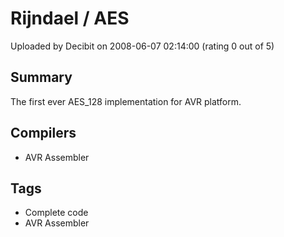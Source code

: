 # Rijndael / AES

Uploaded by Decibit on 2008-06-07 02:14:00 (rating 0 out of 5)

## Summary

The first ever AES\_128 implementation for AVR platform.

## Compilers

- AVR Assembler

## Tags

- Complete code
- AVR Assembler

